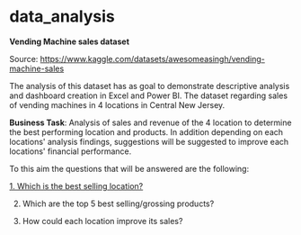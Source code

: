 # data_analysis

**Vending Machine sales dataset**

Source: https://www.kaggle.com/datasets/awesomeasingh/vending-machine-sales

The analysis of this dataset has as goal to demonstrate descriptive analysis and dashboard creation in Excel and Power BI.
The dataset regarding sales of vending machines in 4 locations in Central New Jersey.

**Business Task**: 
Analysis of sales and revenue of the 4 location to determine the best performing location and products. In addition depending on each locations' analysis findings, suggestions will be suggested to improve each locations' financial performance.

To this aim the questions that will be answered are the following:

[1. Which is the best selling location?](https://github.com/vagge86/data_analysis/blob/main/1.%20Best%20Selling%20Location.md)

2. Which are the top 5 best selling/grossing products?

3. How could each location improve its sales?
